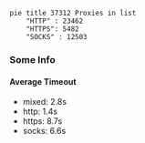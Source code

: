
```mermaid
pie title 37312 Proxies in list
    "HTTP" : 23462
    "HTTPS": 5482
    "SOCKS" : 12503
```

### Some Info
#### Average Timeout

- mixed: 2.8s
- http: 1.4s
- https: 8.7s
- socks: 6.6s